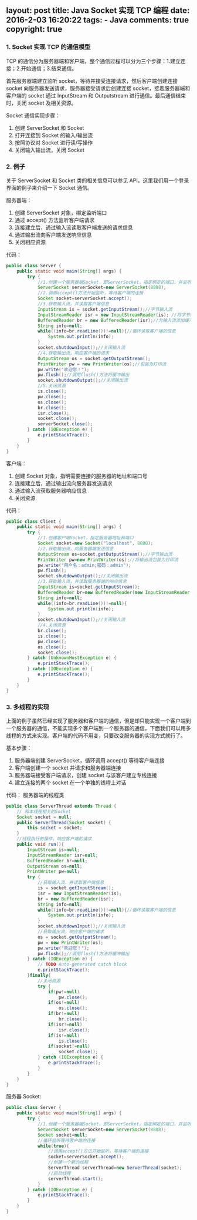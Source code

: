 layout: post
title: Java Socket 实现 TCP 编程
date: 2016-2-03 16:20:22
tags: 
	- Java
comments: true
copyright: true
---

### **1. Socket 实现 TCP 的通信模型** ###

TCP 的通信分为服务器端和客户端，整个通信过程可以分为三个步骤：1.建立连接；2.开始通信；3.结束通信。

首先服务器端建立监听 socket，等待并接受连接请求，然后客户端创建连接 socket 向服务器发送请求，服务器接受请求后创建连接 socket，接着服务器端和客户端的 socket 通过 InputStream 和 Outputstream 进行通信。最后通信结束时，关闭 socket 及相关资源。

<!--more-->

Socket 通信实现步骤：
1. 创建 ServerSocket 和 Socket
2. 打开连接到 Socket 的输入/输出流
3. 按照协议对 Socket 进行读/写操作
4. 关闭输入输出流，关闭 Socket

### **2. 例子** ###

关于 ServerSocket 和 Socket 类的相关信息可以参见 API，这里我们用一个登录界面的例子来介绍一下 Socket 通信。

服务器端：
1. 创建 ServerSocket 对象，绑定监听端口
2. 通过 accept() 方法监听客户端请求
3. 连接建立后，通过输入流读取客户端发送的请求信息
4. 通过输出流向客户端发送响应信息
5. 关闭相应资源

代码：
```java
public class Server {
    public static void main(String[] args) {
        try {
            //1.创建一个服务器端Socket，即ServerSocket，指定绑定的端口，并监听此端口
            ServerSocket serverSocket=new ServerSocket(8888);
            //2.调用accept()方法开始监听，等待客户端的连接
            Socket socket=serverSocket.accept();
            //3.获取输入流，并读取客户端信息
            InputStream is = socket.getInputStream();//字节输入流
            InputStreamReader isr = new InputStreamReader(is); //将字节输入流装换位字符输入流
            BufferedReader br = new BufferedReader(isr);//为输入流添加缓冲
            String info=null;
            while((info=br.readLine())!=null){//循环读取客户端的信息
                System.out.println(info);
            }
            socket.shutdownInput();//关闭输入流
            //4.获取输出流，响应客户端的请求
            OutputStream os = socket.getOutputStream();
            PrintWriter pw = new PrintWriter(os);//包装为打印流
            pw.write("欢迎您！");
            pw.flush();//调用flush()方法将缓冲输出
            socket.shutdownOutput();//关闭输出流
            //5.关闭资源
            is.close();
            pw.close();
            os.close();
            br.close();
            isr.close();
            socket.close();
            serverSocket.close();
        } catch (IOException e) {
            e.printStackTrace();
        }
    }
}
```

客户端：
1. 创建 Socket 对象，指明需要连接的服务器的地址和端口号
2. 连接建立后，通过输出流向服务器发送请求
3. 通过输入流获取服务器响应信息
4. 关闭资源

代码：
```java
public class Client {
    public static void main(String[] args) {
        try {
            //1.创建客户端Socket，指定服务器地址和端口
            Socket socket=new Socket("localhost", 8888);
            //2.获取输出流，向服务器端发送信息
            OutputStream os=socket.getOutputStream();//字节输出流
            PrintWriter pw=new PrintWriter(os);//将输出流包装为打印流
            pw.write("用户名：admin;密码：admin");
            pw.flush();
            socket.shutdownOutput();//关闭输出流
            //3.获取输入流，并读取服务器端的响应信息
            InputStream is=socket.getInputStream();
            BufferedReader br=new BufferedReader(new InputStreamReader(is));
            String info=null;
            while((info=br.readLine())!=null){
                System.out.println(info);
            }
            socket.shutdownInput();//关闭输入流
            //4.关闭资源
            br.close();
            is.close();
            pw.close();
            os.close();
            socket.close();
        } catch (UnknownHostException e) {
            e.printStackTrace();
        } catch (IOException e) {
            e.printStackTrace();
        }
    }
}
```

### **3. 多线程的实现** ###

上面的例子虽然已经实现了服务器和客户端的通信，但是却只能实现一个客户端到一个服务器的通信，不能实现多个客户端到一个服务器的通信，下面我们可以用多线程的方式来实现。客户端的代码不用变，只要改变服务器的实现方式就行了。

基本步骤：
1. 服务器端创建 ServerSocket，循环调用 accept() 等待客户端连接
2. 客户端创建一个 socket 并请求和服务器端连接
3. 服务器端接受客户端请求，创建 socket 与该客户建立专线连接
4. 建立连接的两个 socket 在一个单独的线程上对话

代码：
服务器端的线程类
```java
public class ServerThread extends Thread {
    // 和本线程相关的Socket
    Socket socket = null;
    public ServerThread(Socket socket) {
        this.socket = socket;
    }
    //线程执行的操作，响应客户端的请求
    public void run(){
        InputStream is=null;
        InputStreamReader isr=null;
        BufferedReader br=null;
        OutputStream os=null;
        PrintWriter pw=null;
        try {
            //获取输入流，并读取客户端信息
            is = socket.getInputStream();
            isr = new InputStreamReader(is);
            br = new BufferedReader(isr);
            String info=null;
            while((info=br.readLine())!=null){//循环读取客户端的信息
                System.out.println(info);
            }
            socket.shutdownInput();//关闭输入流
            //获取输出流，响应客户端的请求
            os = socket.getOutputStream();
            pw = new PrintWriter(os);
            pw.write("欢迎您！");
            pw.flush();//调用flush()方法将缓冲输出
        } catch (IOException e) {
            // TODO Auto-generated catch block
            e.printStackTrace();
        }finally{
            //关闭资源
            try {
                if(pw!=null)
                    pw.close();
                if(os!=null)
                    os.close();
                if(br!=null)
                    br.close();
                if(isr!=null)
                    isr.close();
                if(is!=null)
                    is.close();
                if(socket!=null)
                    socket.close();
            } catch (IOException e) {
                e.printStackTrace();
            }
        }
    }
}
```

服务器 Socket:
```java
public class Server {
    public static void main(String[] args) {
        try {
            //1.创建一个服务器端Socket，即ServerSocket，指定绑定的端口，并监听此端口
            ServerSocket serverSocket=new ServerSocket(8888);
            Socket socket=null;
            //循环监听等待客户端的连接
            while(true){
                //调用accept()方法开始监听，等待客户端的连接
                socket=serverSocket.accept();
                //创建一个新的线程
                ServerThread serverThread=new ServerThread(socket);
                //启动线程
                serverThread.start();          
            }
        } catch (IOException e) {
            e.printStackTrace();
        }
    }
}
```